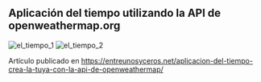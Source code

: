 ## Aplicación del tiempo utilizando la API de openweathermap.org
![el_tiempo_1](https://github.com/sapoclay/elTiempo/assets/6242827/ab955b21-3d60-4757-89e7-029de4042d42)
![el_tiempo_2](https://github.com/sapoclay/elTiempo/assets/6242827/a29fcb71-8538-4c6b-bce5-86969e99885b)

Artículo publicado en https://entreunosyceros.net/aplicacion-del-tiempo-crea-la-tuya-con-la-api-de-openweathermap/

